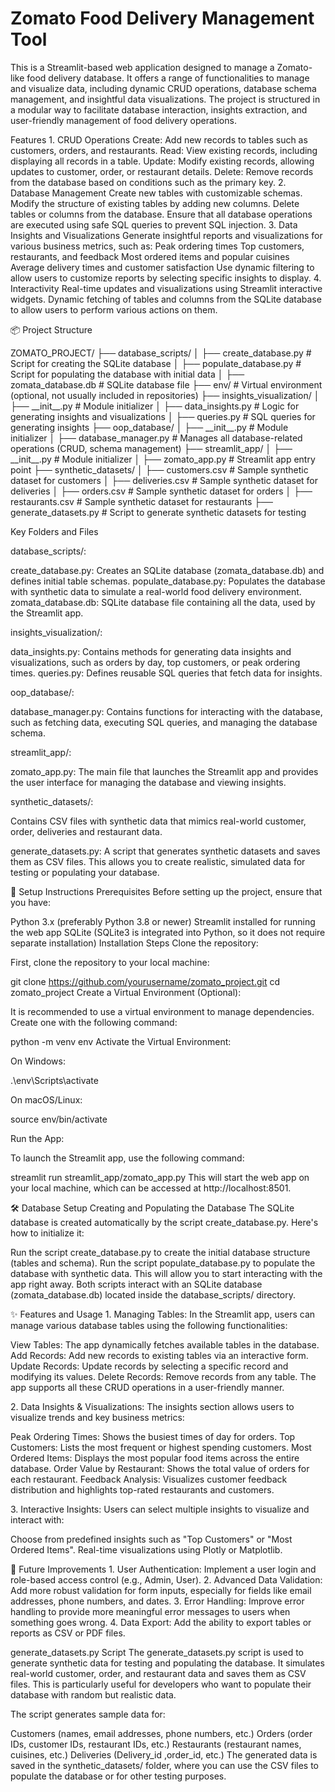 # Zomato Food Delivery Management Tool

This is a Streamlit-based web application designed to manage a Zomato-like food delivery database. It
offers a range of functionalities to manage and visualize data,
including dynamic CRUD operations, database schema management, and
insightful data visualizations. The project is structured in a modular
way to facilitate database interaction, insights extraction, and
user-friendly management of food delivery operations.

Features 1. CRUD Operations Create: Add new records to tables such as
customers, orders, and restaurants. Read: View existing records,
including displaying all records in a table. Update: Modify existing
records, allowing updates to customer, order, or restaurant details.
Delete: Remove records from the database based on conditions such as the
primary key. 2. Database Management Create new tables with customizable
schemas. Modify the structure of existing tables by adding new columns.
Delete tables or columns from the database. Ensure that all database
operations are executed using safe SQL queries to prevent SQL injection.
3. Data Insights and Visualizations Generate insightful reports and
visualizations for various business metrics, such as: Peak ordering
times Top customers, restaurants, and feedback Most ordered items and
popular cuisines Average delivery times and customer satisfaction Use
dynamic filtering to allow users to customize reports by selecting
specific insights to display. 4. Interactivity Real-time updates and
visualizations using Streamlit interactive widgets. Dynamic fetching of
tables and columns from the SQLite database to allow users to perform
various actions on them.

📦 Project Structure

ZOMATO_PROJECT/ ├── database_scripts/ │ ├── create_database.py \# Script
for creating the SQLite database │ ├── populate_database.py \# Script
for populating the database with initial data │ ├── zomata_database.db
\# SQLite database file ├── env/ \# Virtual environment (optional, not
usually included in repositories) ├── insights_visualization/ │ ├──
\_\_init\_\_.py \# Module initializer │ ├── data_insights.py \# Logic
for generating insights and visualizations │ ├── queries.py \# SQL
queries for generating insights ├── oop_database/ │ ├── \_\_init\_\_.py
\# Module initializer │ ├── database_manager.py \# Manages all
database-related operations (CRUD, schema management) ├── streamlit_app/
│ ├── \_\_init\_\_.py \# Module initializer │ ├── zomato_app.py \#
Streamlit app entry point ├── synthetic_datasets/ │ ├── customers.csv \#
Sample synthetic dataset for customers │ ├── deliveries.csv \# Sample
synthetic dataset for deliveries │ ├── orders.csv \# Sample synthetic
dataset for orders │ ├── restaurants.csv \# Sample synthetic dataset for
restaurants ├── generate_datasets.py \# Script to generate synthetic
datasets for testing

Key Folders and Files

database_scripts/:

create_database.py: Creates an SQLite database (zomata_database.db) and
defines initial table schemas. populate_database.py: Populates the
database with synthetic data to simulate a real-world food delivery
environment. zomata_database.db: SQLite database file containing all the
data, used by the Streamlit app.

insights_visualization/:

data_insights.py: Contains methods for generating data insights and
visualizations, such as orders by day, top customers, or peak ordering
times. queries.py: Defines reusable SQL queries that fetch data for
insights.

oop_database/:

database_manager.py: Contains functions for interacting with the
database, such as fetching data, executing SQL queries, and managing the
database schema.

streamlit_app/:

zomato_app.py: The main file that launches the Streamlit app and
provides the user interface for managing the database and viewing
insights.

synthetic_datasets/:

Contains CSV files with synthetic data that mimics real-world customer,
order, deliveries and restaurant data.

generate_datasets.py: A script that generates synthetic datasets and
saves them as CSV files. This allows you to create realistic, simulated
data for testing or populating your database.

🔧 Setup Instructions Prerequisites Before setting up the project,
ensure that you have:

Python 3.x (preferably Python 3.8 or newer) Streamlit installed for
running the web app SQLite (SQLite3 is integrated into Python, so it
does not require separate installation) Installation Steps Clone the
repository:

First, clone the repository to your local machine:

git clone https://github.com/yourusername/zomato_project.git cd
zomato_project Create a Virtual Environment (Optional):

It is recommended to use a virtual environment to manage dependencies.
Create one with the following command:

python -m venv env Activate the Virtual Environment:

On Windows:

.\\env\\Scripts\\activate

On macOS/Linux:

source env/bin/activate

Run the App:

To launch the Streamlit app, use the following command:

streamlit run streamlit_app/zomato_app.py This will start the web app on
your local machine, which can be accessed at http://localhost:8501.

🛠️ Database Setup Creating and Populating the Database The SQLite
database is created automatically by the script create_database.py.
Here\'s how to initialize it:

Run the script create_database.py to create the initial database
structure (tables and schema). Run the script populate_database.py to
populate the database with synthetic data. This will allow you to start
interacting with the app right away. Both scripts interact with an
SQLite database (zomata_database.db) located inside the
database_scripts/ directory.

✨ Features and Usage 1. Managing Tables: In the Streamlit app, users
can manage various database tables using the following functionalities:

View Tables: The app dynamically fetches available tables in the
database. Add Records: Add new records to existing tables via an
interactive form. Update Records: Update records by selecting a specific
record and modifying its values. Delete Records: Remove records from any
table. The app supports all these CRUD operations in a user-friendly
manner.

2\. Data Insights & Visualizations: The insights section allows users to
visualize trends and key business metrics:

Peak Ordering Times: Shows the busiest times of day for orders. Top
Customers: Lists the most frequent or highest spending customers. Most
Ordered Items: Displays the most popular food items across the entire
database. Order Value by Restaurant: Shows the total value of orders for
each restaurant. Feedback Analysis: Visualizes customer feedback
distribution and highlights top-rated restaurants and customers.

3\. Interactive Insights: Users can select multiple insights to
visualize and interact with:

Choose from predefined insights such as \"Top Customers\" or \"Most
Ordered Items\". Real-time visualizations using Plotly or Matplotlib.

🚀 Future Improvements 1. User Authentication: Implement a user login
and role-based access control (e.g., Admin, User). 2. Advanced Data
Validation: Add more robust validation for form inputs, especially for
fields like email addresses, phone numbers, and dates. 3. Error
Handling: Improve error handling to provide more meaningful error
messages to users when something goes wrong. 4. Data Export: Add the
ability to export tables or reports as CSV or PDF files.

generate_datasets.py Script The generate_datasets.py script is used to
generate synthetic data for testing and populating the database. It
simulates real-world customer, order, and restaurant data and saves them
as CSV files. This is particularly useful for developers who want to
populate their database with random but realistic data.

The script generates sample data for:

Customers (names, email addresses, phone numbers, etc.) Orders (order
IDs, customer IDs, restaurant IDs, etc.) Restaurants (restaurant names,
cuisines, etc.) Deliveries (Delivery_id ,order_id, etc.) The generated
data is saved in the synthetic_datasets/ folder, where you can use the
CSV files to populate the database or for other testing purposes.
